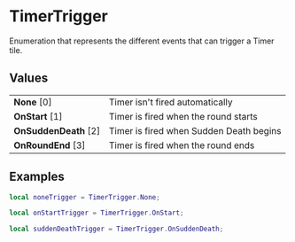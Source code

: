 # TimerTrigger

Enumeration that represents the different events that can trigger a Timer tile.

## Values
| | |
| -------- | ------- |
| <b>None</b> [0]  | Timer isn't fired automatically |
| <b>OnStart</b> [1]  | Timer is fired when the round starts |
| <b>OnSuddenDeath</b> [2]  | Timer is fired when Sudden Death begins |
| <b>OnRoundEnd</b> [3]  | Timer is fired when the round ends|

## Examples
```lua
local noneTrigger = TimerTrigger.None;

local onStartTrigger = TimerTrigger.OnStart;

local suddenDeathTrigger = TimerTrigger.OnSuddenDeath;
```